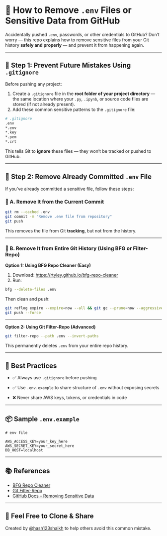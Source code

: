 # 🔐 How to Remove `.env` Files or Sensitive Data from GitHub

Accidentally pushed `.env`, passwords, or other credentials to GitHub? Don’t worry — this repo explains how to remove sensitive files from your Git history **safely and properly** — and prevent it from happening again.

---

## 🚫 Step 1: Prevent Future Mistakes Using `.gitignore`

Before pushing any project:

1. Create a `.gitignore` file in the **root folder of your project directory** — the same location where your `.py`, `.ipynb`, or source code files are stored (if not already present).
2. Add these common sensitive patterns to the `.gitignore` file:

```bash
# .gitignore
.env
*.env
*.key
*.pem
*.crt
```

This tells Git to **ignore** these files — they won’t be tracked or pushed to GitHub.

---

## 🧹 Step 2: Remove Already Committed `.env` File
If you’ve already committed a sensitive file, follow these steps:

### 🧼 A. Remove It from the Current Commit

```bash
git rm --cached .env
git commit -m "Remove .env file from repository"
git push
```

This removes the file from Git **tracking**, but not from the history.

---

### 🧨 B. Remove It from Entire Git History (Using BFG or Filter-Repo)

**Option 1: Using BFG Repo Cleaner (Easy)**

1. Download: https://rtyley.github.io/bfg-repo-cleaner
2. Run:

```bash
bfg --delete-files .env
```

Then clean and push:

```bash
git reflog expire --expire=now --all && git gc --prune=now --aggressive
git push --force
```

---

**Option 2: Using Git Filter-Repo (Advanced)**

```bash
git filter-repo --path .env --invert-paths
```

This permanently deletes `.env` from your entire repo history.

---

## 🧠 Best Practices

* ✅ Always use `.gitignore` before pushing

* ✅ Use `.env.example` to share structure of `.env` without exposing secrets

* ❌ Never share AWS keys, tokens, or credentials in code

---

## 📦 Sample `.env.example`

```
# env file

AWS_ACCESS_KEY=your_key_here
AWS_SECRET_KEY=your_secret_here
DB_HOST=localhost
```

---

## 📚 References

- [BFG Repo Cleaner](https://rtyley.github.io/bfg-repo-cleaner/)
- [Git Filter-Repo](https://github.com/newren/git-filter-repo)
- [GitHub Docs – Removing Sensitive Data](https://docs.github.com/en/authentication/keeping-your-account-and-data-secure/removing-sensitive-data-from-a-repository)

---

## 🙌 Feel Free to Clone & Share

Created by [@hash123shaikh](https://github.com/hash123shaikh) to help others avoid this common mistake.
